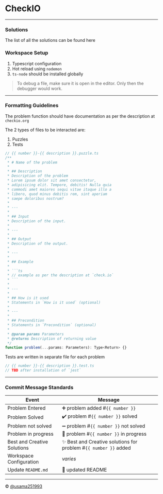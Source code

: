 # CheckIO

---

### Solutions

The list of all the solutions can be found here

### Workspace Setup

1. Typescript configuration
2. Hot reload using `nodemon`
3. `ts-node` should be installed globally

> To debug a file, make sure it is open in the editor. Only then the debugger would work.

---

### Formatting Guidelines

The problem function should have documentation as per the description at `checkio.org`

The 2 types of files to be interacted are:
1. Puzzles
2. Tests

```ts
// {{ number }}-{{ description }}.puzzle.ts
/**
 * # Name of the problem
 *
 * ## Description
 * Description of the problem
 * Lorem ipsum dolor sit amet consectetur,
 * adipisicing elit. Tempore, debitis! Nulla quia
 * commodi amet maiores sequi vitae itaque illo a
 * libero, quod minus debitis rem, sint aperiam
 * saepe doloribus nostrum?
 *
 * ---
 *
 * ## Input
 * Description of the input.
 *
 * ---
 *
 * ## Output
 * Description of the output.
 *
 * ---
 *
 * ## Example
 *
 * ```ts
 * // example as per the description at `check.io`
 * ```
 *
 * ---
 *
 * ## How is it used
 * Statements in `How is it used` (optional)
 *
 * ---
 * 
 * ## Precondition
 * Statements in `Precondition` (optional) 
 * 
 * @param params Parameters
 * @returns Description of returning value
 */
function problem(...params: Parameters): Type<Return> {}
```

Tests are written in separate file for each problem

```ts
// {{ number }}-{{ description }}.test.ts
// TBD after installation of `jest`
```

---

### Commit Message Standards

| Event                       | Message                                                         |
| --------------------------- | --------------------------------------------------------------- |
| Problem Entered             | ➕ problem added #`{{ number }}`                                 |
| Problem Solved              | ✔️ problem #`{{ number }}` solved                                |
| Problem not solved          | ➖ problem #`{{ number }}` not solved                            |
| Problem in progress         | 🚧 problem #`{{ number }}` in progress                           |
| Best and Creative Solutions | ✨ Best and Creative solutions for problem #`{{ number }}` added |
| Workspace Configuration     | *varies*                                                        |
| Update `README.md`          | 📝 updated README                                                |

---

©️ [@usama251993](https://github.com/usama251993)
